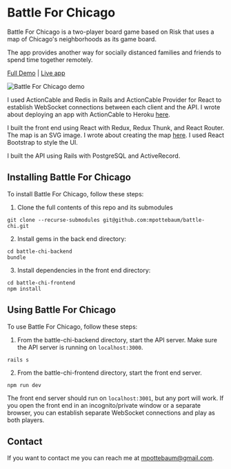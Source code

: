 # Battle For Chicago

Battle For Chicago is a two-player board game based on Risk that uses a map of Chicago's neighborhoods as its game board.

The app provides another way for socially distanced families and friends to spend time together remotely.

[Full Demo](https://www.youtube.com/watch?v=2QhTyIyUOZg) | [Live app](https://fathomless-cove-56346.herokuapp.com/)

![Battle For Chicago demo](https://j.gifs.com/oVBZXz.gif)

I used ActionCable and Redis in Rails and ActionCable Provider for React to establish WebSocket connections between each client and the API. I wrote about deploying an app with ActionCable to Heroku [here](https://medium.com/swlh/deploying-a-rails-react-app-with-actioncable-to-heroku-cb5d42f41a2a).

I built the front end using React with Redux, Redux Thunk, and React Router. The map is an SVG image. I wrote about creating the map [here](https://medium.com/weekly-webtips/how-to-make-clickable-dynamic-graphics-in-react-using-svg-22071f96623d). I used React Bootstrap to style the UI.

I built the API using Rails with PostgreSQL and ActiveRecord.

## Installing Battle For Chicago

To install Battle For Chicago, follow these steps:

1. Clone the full contents of this repo and its submodules

```
git clone --recurse-submodules git@github.com:mpottebaum/battle-chi.git
```

2. Install gems in the back end directory:

```
cd battle-chi-backend
bundle
```

3. Install dependencies in the front end directory:

```
cd battle-chi-frontend
npm install
```

## Using Battle For Chicago

To use Battle For Chicago, follow these steps:

1. From the battle-chi-backend directory, start the API server. Make sure the API server is running on `localhost:3000`.

```
rails s
```

2. From the battle-chi-frontend directory, start the front end server.

```
npm run dev
```

The front end server should run on `localhost:3001`, but any port will work. If you open the front end in an incognito/private window or a separate browser, you can establish separate WebSocket connections and play as both players.

## Contact

If you want to contact me you can reach me at mpottebaum@gmail.com.